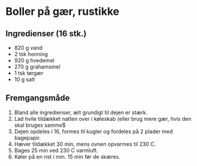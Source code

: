 # Boller på gær, rustikke
## Ingredienser (16 stk.)
- 820 g vand
- 2 tsk honning
- 920 g hvedemel
- 270 g grahamsmel
- 1 tsk tørgær
- 10 g salt

## Fremgangsmåde
1. Bland alle ingredienser, ælt grundigt til dejen er stærk.
2. Lad hvile tildækket natten over i køleskab (eller brug mere gær, hvis den skal bruges samme$
3. Dejen opdeles i 16, formes til kugler og fordeles på 2 plader med bagepapir.
4. Hæver tildækket 30 min, mens ovnen opvarmes til 230 C.
5. Bages 25 min ved 230 C varmluft.
6. Køler på en rist i min. 15 min før de skæres.
